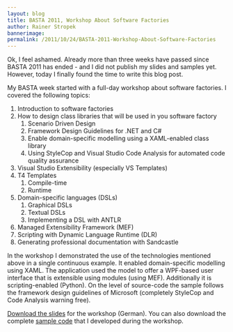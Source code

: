 ```yaml
---
layout: blog
title: BASTA 2011, Workshop About Software Factories
author: Rainer Stropek
bannerimage: 
permalink: /2011/10/24/BASTA-2011-Workshop-About-Software-Factories
---
```


<p xmlns="http://www.w3.org/1999/xhtml">Ok, I feel ashamed. Already more than three weeks have passed since BASTA 2011 has ended - and I did not publish my slides and samples yet. However, today I finally found the time to write this blog post.</p><p xmlns="http://www.w3.org/1999/xhtml">My BASTA week started with a full-day workshop about software factories. I covered the following topics:</p><ol xmlns="http://www.w3.org/1999/xhtml">
  <li>Introduction to software factories</li>
  <li>How to design class libraries that will be used in you software factory

<ol><li>Scenario Driven Design</li><li>Framework Design Guidelines for .NET and C#</li><li>Enable domain-specific modelling using a XAML-enabled class library</li><li>Using StyleCop and Visual Studio Code Analysis for automated code quality assurance</li></ol></li>
  <li>Visual Studio Extensibility (especially VS Templates)</li>
  <li>T4 Templates

<ol><li>Compile-time</li><li>Runtime</li></ol></li>
  <li>Domain-specific languages (DSLs)

<ol><li>Graphical DSLs</li><li>Textual DSLs</li><li>Implementing a DSL with ANTLR</li></ol></li>
  <li>Managed Extensibility Framework (MEF)</li>
  <li>Scripting with Dynamic Language Runtime (DLR)</li>
  <li>Generating professional documentation with Sandcastle</li>
</ol><p xmlns="http://www.w3.org/1999/xhtml">In the workshop I demonstrated the use of the technologies mentioned above in a single continuous example. It enabled domain-specific modelling using XAML. The application used the model to offer a WPF-based user interface that is extensible using modules (using MEF). Additionally it is scripting-enabled (Python). On the level of source-code the sample follows the framework design guidelines of Microsoft (completely StyleCop and Code Analysis warning free).</p><p xmlns="http://www.w3.org/1999/xhtml">
  <a href="{{site.baseurl}}images/blog/2011/10/BASTA 2011 - Der Weg zur CSharp-Softwarefabrik.pdf">Download the slides</a> for the workshop (German). You can also download the complete <a href="{{site.baseurl}}images/blog/2011/10/SoftwareFactoryFinishedSample.zip">sample code</a> that I developed during the workshop.</p>
